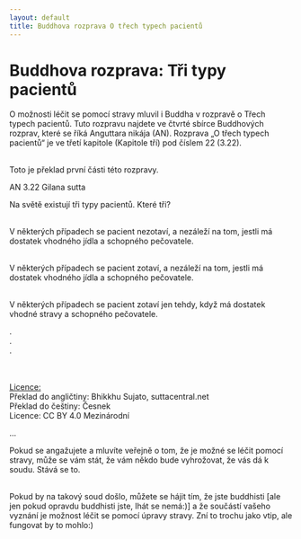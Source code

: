 ```yaml
---
layout: default
title: Buddhova rozprava O třech typech pacientů
---
```


# Buddhova rozprava: Tři typy pacientů

O možnosti léčit se pomocí stravy mluvil i Buddha v rozpravě o Třech typech pacientů. Tuto rozpravu najdete ve čtvrté sbírce Buddhových rozprav, které se říká Anguttara nikája (AN). Rozprava „O třech typech pacientů“ je ve třetí kapitole (Kapitole tří) pod číslem 22 (3.22). <br><br>

Toto je překlad první části této rozpravy.

<div class="citace">
<div class="citace-nadpis">AN 3.22 Gilana sutta</div>

Na světě existují tři typy pacientů. Které tři?<br><br>

V některých případech se pacient nezotaví, a nezáleží na tom, jestli má dostatek vhodného jídla a schopného pečovatele.<br><br>

V některých případech se pacient zotaví, a nezáleží na tom, jestli má dostatek vhodného jídla a schopného pečovatele.<br><br>

V některých případech se pacient zotaví jen tehdy, když má dostatek vhodné stravy a schopného pečovatele.<br>

.<br>
.<br>
.<br><br><br>

<u>Licence:</u><br>
Překlad do angličtiny: Bhikkhu Sujato, suttacentral.net<br>
Překlad do češtiny: Česnek<br>
Licence: CC BY 4.0 Mezinárodní<br>

...

</div>

Pokud se angažujete a mluvíte veřejně o tom, že je možné se léčit pomocí stravy, může se vám stát, že vám někdo bude vyhrožovat, že vás dá k soudu. Stává se to. <br><br>

Pokud by na takový soud došlo, můžete se hájit tím, že jste buddhisti [ale jen pokud opravdu buddhisti jste, lhát se nemá:)] a že součástí vašeho vyznání je možnost léčit se pomocí úpravy stravy. Zní to trochu jako vtip, ale fungovat by to mohlo:)
